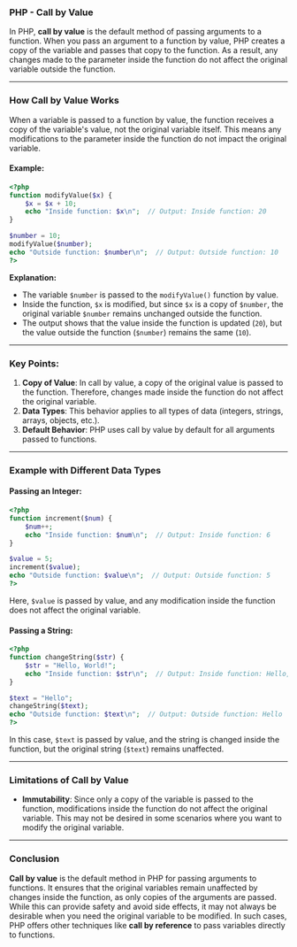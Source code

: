 ### PHP - Call by Value

In PHP, **call by value** is the default method of passing arguments to a function. When you pass an argument to a function by value, PHP creates a copy of the variable and passes that copy to the function. As a result, any changes made to the parameter inside the function do not affect the original variable outside the function.

---

### How Call by Value Works

When a variable is passed to a function by value, the function receives a copy of the variable's value, not the original variable itself. This means any modifications to the parameter inside the function do not impact the original variable.

#### Example:

```php
<?php
function modifyValue($x) {
    $x = $x + 10;
    echo "Inside function: $x\n";  // Output: Inside function: 20
}

$number = 10;
modifyValue($number);
echo "Outside function: $number\n";  // Output: Outside function: 10
?>
```

**Explanation:**
- The variable `$number` is passed to the `modifyValue()` function by value. 
- Inside the function, `$x` is modified, but since `$x` is a copy of `$number`, the original variable `$number` remains unchanged outside the function.
- The output shows that the value inside the function is updated (`20`), but the value outside the function (`$number`) remains the same (`10`).

---

### Key Points:
1. **Copy of Value**: In call by value, a copy of the original value is passed to the function. Therefore, changes made inside the function do not affect the original variable.
2. **Data Types**: This behavior applies to all types of data (integers, strings, arrays, objects, etc.).
3. **Default Behavior**: PHP uses call by value by default for all arguments passed to functions.

---

### Example with Different Data Types

#### Passing an Integer:

```php
<?php
function increment($num) {
    $num++;
    echo "Inside function: $num\n";  // Output: Inside function: 6
}

$value = 5;
increment($value);
echo "Outside function: $value\n";  // Output: Outside function: 5
?>
```

Here, `$value` is passed by value, and any modification inside the function does not affect the original variable.

#### Passing a String:

```php
<?php
function changeString($str) {
    $str = "Hello, World!";
    echo "Inside function: $str\n";  // Output: Inside function: Hello, World!
}

$text = "Hello";
changeString($text);
echo "Outside function: $text\n";  // Output: Outside function: Hello
?>
```

In this case, `$text` is passed by value, and the string is changed inside the function, but the original string (`$text`) remains unaffected.

---

### Limitations of Call by Value

- **Immutability**: Since only a copy of the variable is passed to the function, modifications inside the function do not affect the original variable. This may not be desired in some scenarios where you want to modify the original variable.
  
---

### Conclusion

**Call by value** is the default method in PHP for passing arguments to functions. It ensures that the original variables remain unaffected by changes inside the function, as only copies of the arguments are passed. While this can provide safety and avoid side effects, it may not always be desirable when you need the original variable to be modified. In such cases, PHP offers other techniques like **call by reference** to pass variables directly to functions.
